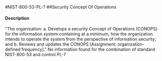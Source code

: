 #NIST-800-53-PL-7
##Security Concept Of Operations
#### Description
"The organization:
  a.  Develops a security Concept of Operations (CONOPS) for the information system containing at a minimum, how the organization intends to operate the system from the perspective of information security; and
  b.  Reviews and updates the CONOPS [Assignment: organization-defined frequency]."
No information found for the combination of standard NIST-800-53 and control PL-7
